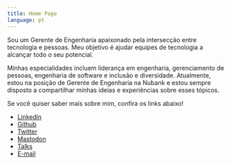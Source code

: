 ```yaml
---
title: Home Page
language: pt
---
```


Sou um Gerente de Engenharia apaixonado pela intersecção entre tecnologia e pessoas. Meu objetivo é ajudar equipes de tecnologia a alcançar todo o seu potencial.

Minhas especialidades incluem liderança em engenharia, gerenciamento de pessoas, engenharia de software e inclusão e diversidade. Atualmente, estou na posição de Gerente de Engenharia na Nubank e estou sempre disposto a compartilhar minhas ideias e experiências sobre esses tópicos.

Se você quiser saber mais sobre mim, confira os links abaixo!

- [Linkedin](https://linkedin.com/in/diegocoxta)
- [Github](https://github.com/diegocoxta)
- [Twitter](https://twitter.com/diegocoxta)
- [Mastodon](https://mastodon.social/@diegocoxta)
- [Talks](/pt/tags/talks)
- [E-mail](mailto:diego@diegocosta.me)
